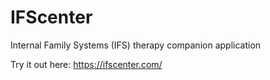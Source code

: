 # IFScenter
Internal Family Systems (IFS) therapy companion application

Try it out here:
https://ifscenter.com/
